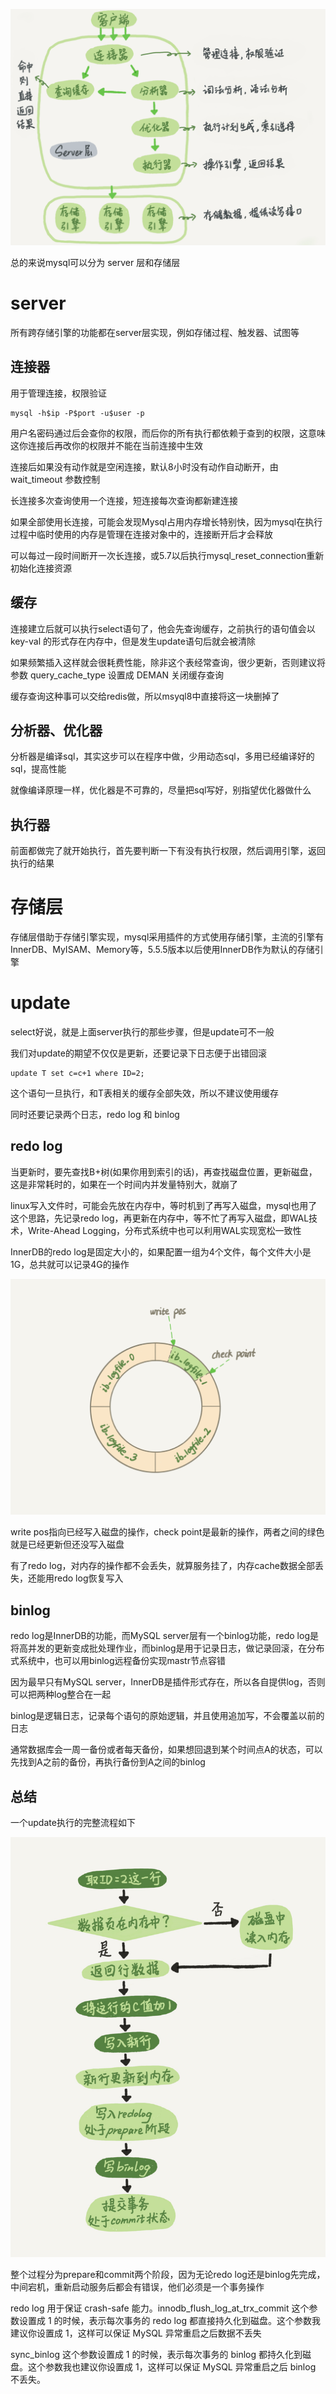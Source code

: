 ![](imgs/1.png)

总的来说mysql可以分为 server 层和存储层

# server

所有跨存储引擎的功能都在server层实现，例如存储过程、触发器、试图等

## 连接器
用于管理连接，权限验证

    mysql -h$ip -P$port -u$user -p

用户名密码通过后会查你的权限，而后你的所有执行都依赖于查到的权限，这意味这你连接后再改你的权限并不能在当前连接中生效

连接后如果没有动作就是空闲连接，默认8小时没有动作自动断开，由 wait_timeout 参数控制

长连接多次查询使用一个连接，短连接每次查询都新建连接

如果全部使用长连接，可能会发现Mysql占用内存增长特别快，因为mysql在执行过程中临时使用的内存是管理在连接对象中的，连接断开后才会释放

可以每过一段时间断开一次长连接，或5.7以后执行mysql_reset_connection重新初始化连接资源

## 缓存
连接建立后就可以执行select语句了，他会先查询缓存，之前执行的语句值会以 key-val 的形式存在内存中，但是发生update语句后就会被清除

如果频繁插入这样就会很耗费性能，除非这个表经常查询，很少更新，否则建议将参数 query_cache_type 设置成 DEMAN 关闭缓存查询

缓存查询这种事可以交给redis做，所以msyql8中直接将这一块删掉了
 
## 分析器、优化器
分析器是编译sql，其实这步可以在程序中做，少用动态sql，多用已经编译好的sql，提高性能

就像编译原理一样，优化器是不可靠的，尽量把sql写好，别指望优化器做什么

## 执行器
前面都做完了就开始执行，首先要判断一下有没有执行权限，然后调用引擎，返回执行的结果

# 存储层
存储层借助于存储引擎实现，mysql采用插件的方式使用存储引擎，主流的引擎有 InnerDB、MyISAM、Memory等，5.5.5版本以后使用InnerDB作为默认的存储引擎

# update
select好说，就是上面server执行的那些步骤，但是update可不一般

我们对update的期望不仅仅是更新，还要记录下日志便于出错回滚

    update T set c=c+1 where ID=2;

这个语句一旦执行，和T表相关的缓存全部失效，所以不建议使用缓存

同时还要记录两个日志，redo log 和 binlog 

## redo log
当更新时，要先查找B+树(如果你用到索引的话)，再查找磁盘位置，更新磁盘，这是非常耗时的，如果在一个时间内并发量特别大，就崩了


linux写入文件时，可能会先放在内存中，等时机到了再写入磁盘，mysql也用了这个思路，先记录redo log，再更新在内存中，等不忙了再写入磁盘，即WAL技术，Write-Ahead Logging，分布式系统中也可以利用WAL实现宽松一致性

InnerDB的redo log是固定大小的，如果配置一组为4个文件，每个文件大小是1G，总共就可以记录4G的操作

![](imgs/2.png)

write pos指向已经写入磁盘的操作，check point是最新的操作，两者之间的绿色就是已经更新但还没写入磁盘

有了redo log，对内存的操作都不会丢失，就算服务挂了，内存cache数据全部丢失，还能用redo log恢复写入

## binlog
redo log是InnerDB的功能，而MySQL server层有一个binlog功能，redo log是将高并发的更新变成批处理作业，而binlog是用于记录日志，做记录回滚，在分布式系统中，也可以用binlog远程备份实现mastr节点容错

因为最早只有MySQL server，InnerDB是插件形式存在，所以各自提供log，否则可以把两种log整合在一起

binlog是逻辑日志，记录每个语句的原始逻辑，并且使用追加写，不会覆盖以前的日志

通常数据库会一周一备份或者每天备份，如果想回退到某个时间点A的状态，可以先找到A之前的备份，再执行备份到A之间的binlog

## 总结

一个update执行的完整流程如下

![](imgs/3.png)


整个过程分为prepare和commit两个阶段，因为无论redo log还是binlog先完成，中间宕机，重新启动服务后都会有错误，他们必须是一个事务操作

redo log 用于保证 crash-safe 能力。innodb_flush_log_at_trx_commit 这个参数设置成 1 的时候，表示每次事务的 redo log 都直接持久化到磁盘。这个参数我建议你设置成 1，这样可以保证 MySQL 异常重启之后数据不丢失

sync_binlog 这个参数设置成 1 的时候，表示每次事务的 binlog 都持久化到磁盘。这个参数我也建议你设置成 1，这样可以保证 MySQL 异常重启之后 binlog 不丢失。

